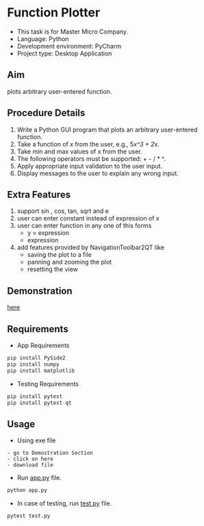 # Function Plotter
- This task is for Master Micro Company.
- Language: Python
- Development environment: PyCharm
- Project type: Desktop Application
## Aim
plots arbitrary user-entered function. 
## Procedure Details
1. Write a Python GUI program that plots an arbitrary user-entered function.
2. Take a function of x from the user, e.g., 5*x^3 + 2*x.
3. Take min and max values of x from the user.
4. The following operators must be supported: + - / * ^.
5. Apply appropriate input validation to the user input.
6. Display messages to the user to explain any wrong input.

## Extra Features
1. support sin , cos, tan, sqrt and e
2. user can enter constant instead of expression of x
3. user can enter function in any one of this forms
    - y = expression
    - expression
4. add features provided by NavigationToolbar2QT like
    - saving the plot to a file
    - panning and zooming the plot
    - resetting the view
## Demonstration
[here](https://drive.google.com/file/d/1NvYadkpnIm-0tLZmHUxcm9urJ7rjyhaz/view?usp=sharing)

## Requirements
* App Requirements 
```python
pip install PySide2
pip install numpy
pip install matplotlib
```
* Testing Requirements
```python
pip install pytest
pip install pytest-qt
```

## Usage
* Using exe file
```
- go to Demostration Section
- click on here
- download file
```
* Run [app.py](app.py) file.
```python
python app.py
```
* In case of testing, run [test.py](test.py) file.
```python
pytest test.py
```

